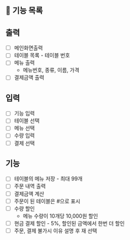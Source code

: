 ## 🚀 기능 목록
## 출력
- [ ] 메인화면출력
- [ ] 테이블 목록 - 테이블 번호
- [ ] 메뉴 출력 
  - 메뉴번호, 종류, 이름, 가격 
- [ ] 결제금액 출력
## 입력
- [ ] 기능 입력
- [ ] 테이블 선택
- [ ] 메뉴 선택
- [ ] 수량 입력
- [ ] 결제 선택

## 기능
- [ ] 테이블의 메뉴 저장 - 최대 99개
- [ ] 주문 내역 출력
- [ ] 결제금액 계산
- [ ] 주문이 된 테이블은 #으로 표시
- [ ] 수량 할인
  - 메뉴 수량이 10개당 10,000원 할인
- [ ] 현금 결제 할인 - 5%, 할인된 금액에서 한번 더 할인
- [ ] 주문, 결제 불가시 이유 설명 후 재 선택